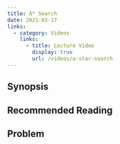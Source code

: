 ```yaml
---
title: A* Search
date: 2021-03-17
links:
  - category: Videos
    links:
      - title: Lecture Video
        display: true
        url: /videos/a-star-search
---
```


## Synopsis

## Recommended Reading

## Problem


